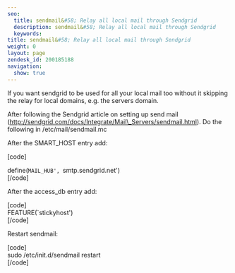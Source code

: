 ```yaml
---
seo:
  title: sendmail&#58; Relay all local mail through Sendgrid
  description: sendmail&#58; Relay all local mail through Sendgrid
  keywords:
title: sendmail&#58; Relay all local mail through Sendgrid
weight: 0
layout: page
zendesk_id: 200185188
navigation:
  show: true
---
```


If you want sendgrid to be used for all your local mail too without it skipping the relay for local domains, e.g. the servers domain.

After following the Sendgrid article on setting up send mail (http://sendgrid.com/docs/Integrate/Mail\_Servers/sendmail.html). Do the following in /etc/mail/sendmail.mc

After the SMART\_HOST entry add:

[code]

define(`MAIL_HUB', `smtp.sendgrid.net')  
[/code]

After the access\_db entry add:

[code]  
FEATURE(`stickyhost')  
[/code]

Restart sendmail:

[code]  
sudo /etc/init.d/sendmail restart  
[/code]
